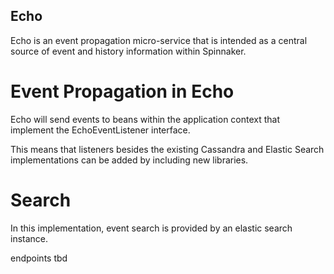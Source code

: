 Echo
----

Echo is an event propagation micro-service that is intended as a central source of event and history information within
Spinnaker.

Event Propagation in Echo
=========================

Echo will send events to beans within the application context that implement the EchoEventListener interface.

This means that listeners besides the existing Cassandra and Elastic Search implementations can be added by including new libraries.

Search
======

In this implementation, event search is provided by an elastic search instance.

endpoints tbd
